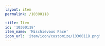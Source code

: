 ```yaml
---
layout: item
permalink: /10300118

title: Item
id: '10300118'
item_name: 'Mischievous Face'
icon_url: 'item/icon/customize/10300118.png'
---
```

